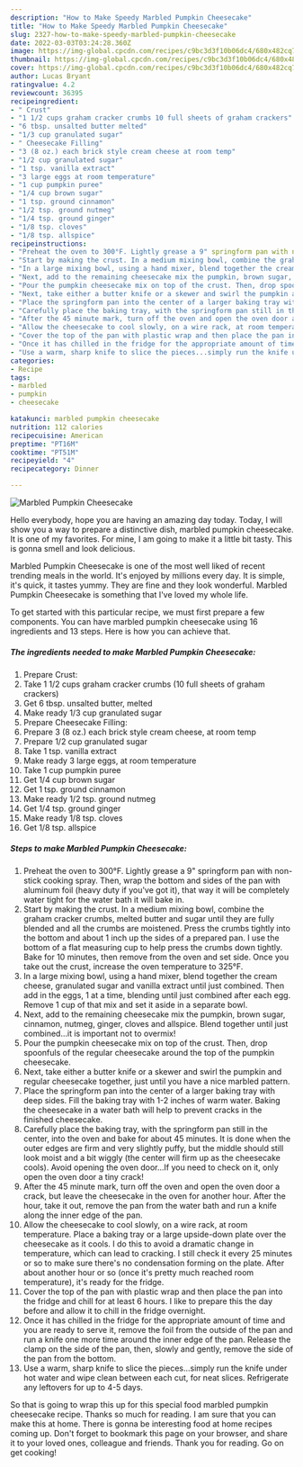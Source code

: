 ```yaml
---
description: "How to Make Speedy Marbled Pumpkin Cheesecake"
title: "How to Make Speedy Marbled Pumpkin Cheesecake"
slug: 2327-how-to-make-speedy-marbled-pumpkin-cheesecake
date: 2022-03-03T03:24:28.360Z
image: https://img-global.cpcdn.com/recipes/c9bc3d3f10b06dc4/680x482cq70/marbled-pumpkin-cheesecake-recipe-main-photo.jpg
thumbnail: https://img-global.cpcdn.com/recipes/c9bc3d3f10b06dc4/680x482cq70/marbled-pumpkin-cheesecake-recipe-main-photo.jpg
cover: https://img-global.cpcdn.com/recipes/c9bc3d3f10b06dc4/680x482cq70/marbled-pumpkin-cheesecake-recipe-main-photo.jpg
author: Lucas Bryant
ratingvalue: 4.2
reviewcount: 36395
recipeingredient:
- " Crust"
- "1 1/2 cups graham cracker crumbs 10 full sheets of graham crackers"
- "6 tbsp. unsalted butter melted"
- "1/3 cup granulated sugar"
- " Cheesecake Filling"
- "3 (8 oz.) each brick style cream cheese at room temp"
- "1/2 cup granulated sugar"
- "1 tsp. vanilla extract"
- "3 large eggs at room temperature"
- "1 cup pumpkin puree"
- "1/4 cup brown sugar"
- "1 tsp. ground cinnamon"
- "1/2 tsp. ground nutmeg"
- "1/4 tsp. ground ginger"
- "1/8 tsp. cloves"
- "1/8 tsp. allspice"
recipeinstructions:
- "Preheat the oven to 300°F. Lightly grease a 9" springform pan with non-stick cooking spray. Then, wrap the bottom and sides of the pan with aluminum foil (heavy duty if you've got it), that way it will be completely water tight for the water bath it will bake in."
- "Start by making the crust. In a medium mixing bowl, combine the graham cracker crumbs, melted butter and sugar until they are fully blended and all the crumbs are moistened. Press the crumbs tightly into the bottom and about 1 inch up the sides of a prepared pan. I use the bottom of a flat measuring cup to help press the crumbs down tightly. Bake for 10 minutes, then remove from the oven and set side. Once you take out the crust, increase the oven temperature to 325°F."
- "In a large mixing bowl, using a hand mixer, blend together the cream cheese, granulated sugar and vanilla extract until just combined. Then add in the eggs, 1 at a time, blending until just combined after each egg. Remove 1 cup of that mix and set it aside in a separate bowl."
- "Next, add to the remaining cheesecake mix the pumpkin, brown sugar, cinnamon, nutmeg, ginger, cloves and allspice. Blend together until just combined...it is important not to overmix!"
- "Pour the pumpkin cheesecake mix on top of the crust. Then, drop spoonfuls of the regular cheesecake around the top of the pumpkin cheesecake."
- "Next, take either a butter knife or a skewer and swirl the pumpkin and regular cheesecake together, just until you have a nice marbled pattern."
- "Place the springform pan into the center of a larger baking tray with deep sides. Fill the baking tray with 1-2 inches of warm water. Baking the cheesecake in a water bath will help to prevent cracks in the finished cheesecake."
- "Carefully place the baking tray, with the springform pan still in the center, into the oven and bake for about 45 minutes. It is done when the outer edges are firm and very slightly puffy, but the middle should still look moist and a bit wiggly (the center will firm up as the cheesecake cools). Avoid opening the oven door...If you need to check on it, only open the oven door a tiny crack!"
- "After the 45 minute mark, turn off the oven and open the oven door a crack, but leave the cheesecake in the oven for another hour. After the hour, take it out, remove the pan from the water bath and run a knife along the inner edge of the pan."
- "Allow the cheesecake to cool slowly, on a wire rack, at room temperature. Place a baking tray or a large upside-down plate over the cheesecake as it cools. I do this to avoid a dramatic change in temperature, which can lead to cracking. I still check it every 25 minutes or so to make sure there's no condensation forming on the plate. After about another hour or so (once it's pretty much reached room temperature), it's ready for the fridge."
- "Cover the top of the pan with plastic wrap and then place the pan into the fridge and chill for at least 6 hours. I like to prepare this the day before and allow it to chill in the fridge overnight."
- "Once it has chilled in the fridge for the appropriate amount of time and you are ready to serve it, remove the foil from the outside of the pan and run a knife one more time around the inner edge of the pan. Release the clamp on the side of the pan, then, slowly and gently, remove the side of the pan from the bottom."
- "Use a warm, sharp knife to slice the pieces...simply run the knife under hot water and wipe clean between each cut, for neat slices. Refrigerate any leftovers for up to 4-5 days."
categories:
- Recipe
tags:
- marbled
- pumpkin
- cheesecake

katakunci: marbled pumpkin cheesecake 
nutrition: 112 calories
recipecuisine: American
preptime: "PT16M"
cooktime: "PT51M"
recipeyield: "4"
recipecategory: Dinner

---
```



![Marbled Pumpkin Cheesecake](https://img-global.cpcdn.com/recipes/c9bc3d3f10b06dc4/680x482cq70/marbled-pumpkin-cheesecake-recipe-main-photo.jpg)

Hello everybody, hope you are having an amazing day today. Today, I will show you a way to prepare a distinctive dish, marbled pumpkin cheesecake. It is one of my favorites. For mine, I am going to make it a little bit tasty. This is gonna smell and look delicious.

Marbled Pumpkin Cheesecake is one of the most well liked of recent trending meals in the world. It's enjoyed by millions every day. It is simple, it's quick, it tastes yummy. They are fine and they look wonderful. Marbled Pumpkin Cheesecake is something that I've loved my whole life.




To get started with this particular recipe, we must first prepare a few components. You can have marbled pumpkin cheesecake using 16 ingredients and 13 steps. Here is how you can achieve that.

<!--inarticleads1-->

##### The ingredients needed to make Marbled Pumpkin Cheesecake:

1. Prepare  Crust:
1. Take 1 1/2 cups graham cracker crumbs (10 full sheets of graham crackers)
1. Get 6 tbsp. unsalted butter, melted
1. Make ready 1/3 cup granulated sugar
1. Prepare  Cheesecake Filling:
1. Prepare 3 (8 oz.) each brick style cream cheese, at room temp
1. Prepare 1/2 cup granulated sugar
1. Take 1 tsp. vanilla extract
1. Make ready 3 large eggs, at room temperature
1. Take 1 cup pumpkin puree
1. Get 1/4 cup brown sugar
1. Get 1 tsp. ground cinnamon
1. Make ready 1/2 tsp. ground nutmeg
1. Get 1/4 tsp. ground ginger
1. Make ready 1/8 tsp. cloves
1. Get 1/8 tsp. allspice




<!--inarticleads2-->

##### Steps to make Marbled Pumpkin Cheesecake:

1. Preheat the oven to 300°F. Lightly grease a 9" springform pan with non-stick cooking spray. Then, wrap the bottom and sides of the pan with aluminum foil (heavy duty if you've got it), that way it will be completely water tight for the water bath it will bake in.
1. Start by making the crust. In a medium mixing bowl, combine the graham cracker crumbs, melted butter and sugar until they are fully blended and all the crumbs are moistened. Press the crumbs tightly into the bottom and about 1 inch up the sides of a prepared pan. I use the bottom of a flat measuring cup to help press the crumbs down tightly. Bake for 10 minutes, then remove from the oven and set side. Once you take out the crust, increase the oven temperature to 325°F.
1. In a large mixing bowl, using a hand mixer, blend together the cream cheese, granulated sugar and vanilla extract until just combined. Then add in the eggs, 1 at a time, blending until just combined after each egg. Remove 1 cup of that mix and set it aside in a separate bowl.
1. Next, add to the remaining cheesecake mix the pumpkin, brown sugar, cinnamon, nutmeg, ginger, cloves and allspice. Blend together until just combined...it is important not to overmix!
1. Pour the pumpkin cheesecake mix on top of the crust. Then, drop spoonfuls of the regular cheesecake around the top of the pumpkin cheesecake.
1. Next, take either a butter knife or a skewer and swirl the pumpkin and regular cheesecake together, just until you have a nice marbled pattern.
1. Place the springform pan into the center of a larger baking tray with deep sides. Fill the baking tray with 1-2 inches of warm water. Baking the cheesecake in a water bath will help to prevent cracks in the finished cheesecake.
1. Carefully place the baking tray, with the springform pan still in the center, into the oven and bake for about 45 minutes. It is done when the outer edges are firm and very slightly puffy, but the middle should still look moist and a bit wiggly (the center will firm up as the cheesecake cools). Avoid opening the oven door...If you need to check on it, only open the oven door a tiny crack!
1. After the 45 minute mark, turn off the oven and open the oven door a crack, but leave the cheesecake in the oven for another hour. After the hour, take it out, remove the pan from the water bath and run a knife along the inner edge of the pan.
1. Allow the cheesecake to cool slowly, on a wire rack, at room temperature. Place a baking tray or a large upside-down plate over the cheesecake as it cools. I do this to avoid a dramatic change in temperature, which can lead to cracking. I still check it every 25 minutes or so to make sure there's no condensation forming on the plate. After about another hour or so (once it's pretty much reached room temperature), it's ready for the fridge.
1. Cover the top of the pan with plastic wrap and then place the pan into the fridge and chill for at least 6 hours. I like to prepare this the day before and allow it to chill in the fridge overnight.
1. Once it has chilled in the fridge for the appropriate amount of time and you are ready to serve it, remove the foil from the outside of the pan and run a knife one more time around the inner edge of the pan. Release the clamp on the side of the pan, then, slowly and gently, remove the side of the pan from the bottom.
1. Use a warm, sharp knife to slice the pieces...simply run the knife under hot water and wipe clean between each cut, for neat slices. Refrigerate any leftovers for up to 4-5 days.




So that is going to wrap this up for this special food marbled pumpkin cheesecake recipe. Thanks so much for reading. I am sure that you can make this at home. There is gonna be interesting food at home recipes coming up. Don't forget to bookmark this page on your browser, and share it to your loved ones, colleague and friends. Thank you for reading. Go on get cooking!

